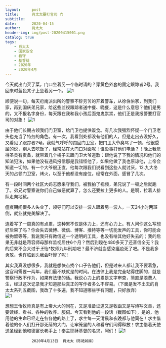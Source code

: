 ```yaml
---
layout:     post
title:      肖太太要打官司 六
subtitle:   
date:       2020-04-15
author:     肖太太
header-img: img/post-20200415001.png
catalog: true
tags:
    - 肖太太
    - 国家安全
    - 看守
    - 基督徒
    - 2020年
    - 2020年4月
---
```


今天就出门买了菜，门口坐着另一个临时请的？穿黄色外套的固定跟踪者2号。我回来时蓝色凳子上坐着另一个。
![1](/img/post-20200415001.png)

顺便说一句，每天府南派出所的警察不辞劳苦的开着警车，从徐伯伯家，到我们家，再到国庆弟兄家，给这些监视跟踪者送中餐、晚餐，这是什么意思？他们是男的，又不报名字身份，每天跟在我和我小孩后面鬼鬼祟祟，他们正是我报警要打官司的对象！
![1](/img/post-20200415002.png)

由于他们长期占领我们门卫室，给门卫也提供饭食。有几次我强烈怀疑一个门卫老头也充当了特务的角色。有一次，我看到处都没有他们的人，但是走出去没好久，又看见了跟踪者2号。我就气呼呼的跑回门卫室，把门卫大爷臭骂了一顿，他很委屈的说，别人去吃饭了，经常站在大门口对面呢！谁没事打他们电话？！晚上我觉得圣灵有责备，就带着几个橘子去跟门卫大爷道歉：跟他说了下我的情况和他们的知法犯法，如果他没有通风报信那是我错怪他了，如果他做了我也原谅他，上帝会知道一切的。有一个大爷很正直，他每次跟我们说看到这些人就讨厌，12.九大冬天的占领门卫室，烤火，以至于他都没有座位，经常在外面，感冒了几次。

有一段时间两个社区大妈志愿来守我们，被我拍了视频，弟兄说了一顿之后就跑了。弟兄对警察说你们自己做恶就算了，怎么还要拉上更多的人。是啊，拉着人排队走向地狱。

瘟疫期间很多人失业了，领导们可以安排一波人跟着另一波人，一天24小时两班倒，就业就完美解决了。

连着写了一周真的有点累，这种累不仅是体力上，还有心力上。有人问你这么写想好后果了吗？你会失去微博、微信、博客、推特等等一切能发声的工具，你可能会被拘留等等，我说我只有微信这一个透明的工具，也没有啥其他好失去的；我的后果无非就是蒋容师母那样监视居住6个月？然后到现在480多天了还音信全无？我的后果不会大过于*王*怡*牧师九年刑期吧？最不济就当感染瘟疫死了吧。不是我多勇敢，也许临到头我会吓惨了呢！

其实我真没想很多，我就是想快点找个口子告他们，但是过来人都让我不要着急，这官司需要一两年，我们最不缺就是的时间。在法律上我是完全站得住脚的，就是警察行政不作为，如果有法律的话。我说心力上的累是文字审查，简直是浪费人生，经过这次记录我才知道那些真正的写作者多么不容易。（下面是发不出去的肖太太系列五截图，我改了十多遍，我不知道哪些字有问题，只好放弃）   
![1](/img/post-20200415003.png)

想想王怡牧师真是有上帝大大的同在，又是准备证道又是牧函又是写诗写文章，还要读经、看书、各种的牧养、服伺。今天看到他的一段话（截图如下），是的，他用他的生命已经走在各各他的路上了，求主每一天清晨和夜晚都与他同在！求主借着他的仆人们打开那死荫的大门，让牢笼里的人和看守们同得释放！求主借着天使送圣经到他和德富长老手上！奉主耶稣基督的名求，阿们！
![1](/img/post-20200415004.png)

                                                                           
                2020年4月13日  肖太太（陈艳姊妹）
